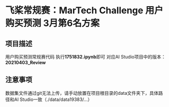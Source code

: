 # 飞桨常规赛：MarTech Challenge 用户购买预测 3月第6名方案


## 项目描述
用户购买预测常规赛代码
执行**1751832.ipynb**即可
对应AI Studio项目中的版本：**20210403_Review**

## 注意事项
数据集文件通过git无法上传，请手动放置在项目根目录的data文件夹下，具体路径和AI Studio一致（./data/data19383/...）

